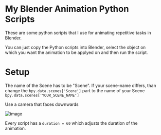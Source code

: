 # My Blender Animation Python Scripts
These are some python scripts that I use for animating repetitive tasks in Blender.

You can just copy the Python scripts into Blender, select the object on which you want the animation to be applyed on and then run the script.

# Setup

The name of the Scene has to be "Scene".
If your scene-name differs, than change the `bpy.data.scenes['Scene']` part to the name of your Scene
`bpy.data.scenes['YOUR_SCENE_NAME']`

Use a camera that faces downwards

![image](https://user-images.githubusercontent.com/89748204/147854974-8e8a782e-81e3-499c-af67-8bc30d9eb917.png)

Every script has a 
`duration = 60`
which adjusts the duration of the animation.
